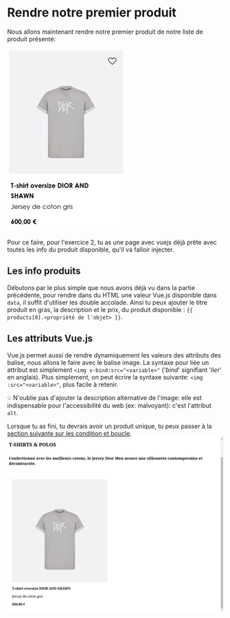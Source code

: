 # Rendre notre premier produit

Nous allons maintenant rendre notre premier produit de notre liste de produit présenté:

![Description d'un produit](./single-product.png)

Pour ce faire, pour l'exercice 2, tu as une page avec vuejs déjà prête avec toutes les info du produit disponible, qu'il va falloir injecter.

## Les info produits

Débutons par le plus simple que nous avons déjà vu dans la partie précédente, pour rendre dans du HTML une valeur Vue.js disponible dans `data`, il suffit d'utiliser les double accolade. Ainsi tu peux ajouter le titre produit en gras, la description et le prix, du produit disponible : `{{ products[0].<propriété de l'objet> }}`.

## Les attributs Vue.js

Vue.js permet aussi de rendre dynamiquement les valeurs des attributs des balise, nous allons le faire avec le balise image. La syntaxe pour liée un attribut est simplement `<img v-bind:src="<variable>"` ('_bind_' signifiant '_lier_' en anglais). Plus simplement, on peut écrire la syntaxe suivante: `<img :src="<variable>"`, plus facile à retenir.

💡 N'oublie pas d'ajouter la description alternative de l'image: elle est indispensable pour l'accessibilité du web (ex: malvoyant): c'est l'attribut `alt`.

Lorsque tu as fini, tu devrais avoir un produit unique, tu peux passer à la [section suivante sur les condition et boucle](../ConditionalsAndLoops/README.md).
![Un produit](./completed.png)
